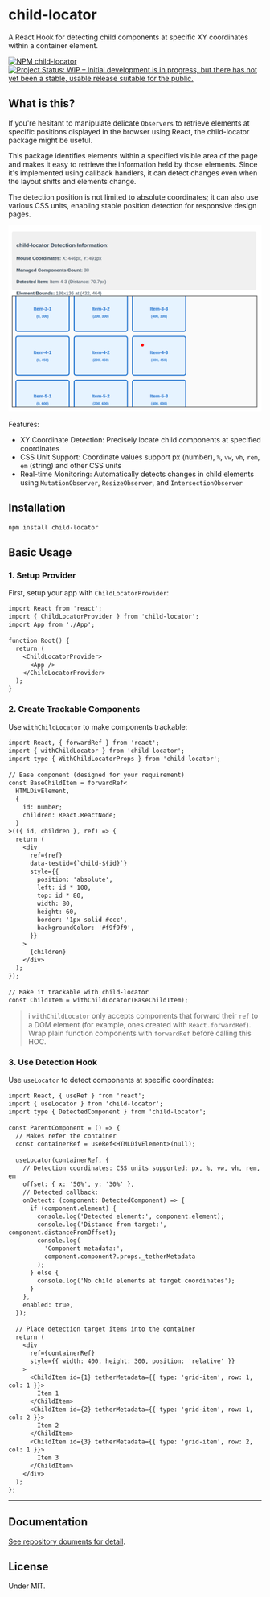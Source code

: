 # child-locator

A React Hook for detecting child components at specific XY coordinates within a container element.

[![NPM child-locator](https://img.shields.io/npm/v/child-locator)](https://www.npmjs.com/package/child-locator)
[![Project Status: WIP – Initial development is in progress, but there has not yet been a stable, usable release suitable for the public.](https://www.repostatus.org/badges/latest/wip.svg)](https://www.repostatus.org/#wip)

## What is this?

If you're hesitant to manipulate delicate `Observers` to retrieve elements at specific positions displayed in the browser using React, the child-locator package might be useful.

This package identifies elements within a specified visible area of the page and makes it easy to retrieve the information held by those elements.
Since it's implemented using callback handlers, it can detect changes even when the layout shifts and elements change.

The detection position is not limited to absolute coordinates; it can also use various CSS units, enabling stable position detection for responsive design pages.

![demo project](images/demo.png)

Features:

- XY Coordinate Detection: Precisely locate child components at specified coordinates
- CSS Unit Support: Coordinate values support px (number), `%`, `vw`, `vh`, `rem`, `em` (string) and other CSS units
- Real-time Monitoring: Automatically detects changes in child elements using `MutationObserver`, `ResizeObserver`, and `IntersectionObserver`

## Installation

```bash
npm install child-locator
```

## Basic Usage

### 1. Setup Provider

First, setup your app with `ChildLocatorProvider`:

```tsx
import React from 'react';
import { ChildLocatorProvider } from 'child-locator';
import App from './App';

function Root() {
  return (
    <ChildLocatorProvider>
      <App />
    </ChildLocatorProvider>
  );
}
```

### 2. Create Trackable Components

Use `withChildLocator` to make components trackable:

```tsx
import React, { forwardRef } from 'react';
import { withChildLocator } from 'child-locator';
import type { WithChildLocatorProps } from 'child-locator';

// Base component (designed for your requirement)
const BaseChildItem = forwardRef<
  HTMLDivElement,
  {
    id: number;
    children: React.ReactNode;
  }
>(({ id, children }, ref) => {
  return (
    <div
      ref={ref}
      data-testid={`child-${id}`}
      style={{
        position: 'absolute',
        left: id * 100,
        top: id * 80,
        width: 80,
        height: 60,
        border: '1px solid #ccc',
        backgroundColor: '#f9f9f9',
      }}
    >
      {children}
    </div>
  );
});

// Make it trackable with child-locator
const ChildItem = withChildLocator(BaseChildItem);
```

> ℹ️ `withChildLocator` only accepts components that forward their `ref` to a DOM element (for example, ones created with `React.forwardRef`). Wrap plain function components with `forwardRef` before calling this HOC.

### 3. Use Detection Hook

Use `useLocator` to detect components at specific coordinates:

```tsx
import React, { useRef } from 'react';
import { useLocator } from 'child-locator';
import type { DetectedComponent } from 'child-locator';

const ParentComponent = () => {
  // Makes refer the container
  const containerRef = useRef<HTMLDivElement>(null);

  useLocator(containerRef, {
    // Detection coordinates: CSS units supported: px, %, vw, vh, rem, em
    offset: { x: '50%', y: '30%' },
    // Detected callback:
    onDetect: (component: DetectedComponent) => {
      if (component.element) {
        console.log('Detected element:', component.element);
        console.log('Distance from target:', component.distanceFromOffset);
        console.log(
          'Component metadata:',
          component.component?.props._tetherMetadata
        );
      } else {
        console.log('No child elements at target coordinates');
      }
    },
    enabled: true,
  });

  // Place detection target items into the container
  return (
    <div
      ref={containerRef}
      style={{ width: 400, height: 300, position: 'relative' }}
    >
      <ChildItem id={1} tetherMetadata={{ type: 'grid-item', row: 1, col: 1 }}>
        Item 1
      </ChildItem>
      <ChildItem id={2} tetherMetadata={{ type: 'grid-item', row: 1, col: 2 }}>
        Item 2
      </ChildItem>
      <ChildItem id={3} tetherMetadata={{ type: 'grid-item', row: 2, col: 1 }}>
        Item 3
      </ChildItem>
    </div>
  );
};
```

---

## Documentation

[See repository douments for detail](https://github.com/kekyo/child-locator).

## License

Under MIT.
